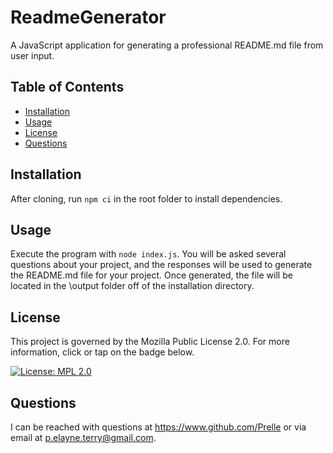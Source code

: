# ReadmeGenerator

A JavaScript application for generating a professional README.md file from user input.

## Table of Contents

- [Installation](#installation)
- [Usage](#usage)
- [License](#license)
- [Questions](#questions)

## Installation

After cloning, run `npm ci` in the root folder to install dependencies.

## Usage

Execute the program with `node index.js`. You will be asked several questions about your project, and the responses will be used to generate the README.md file for your project. Once generated, the file will be located in the \output folder off of the installation directory.

## License

This project is governed by the Mozilla Public License 2.0. For more information, click or tap on the badge below.

[![License: MPL 2.0](https://img.shields.io/badge/License-MPL_2.0-brightgreen.svg)](https://opensource.org/licenses/MPL-2.0)

## Questions

I can be reached with questions at https://www.github.com/Prelle or via email at p.elayne.terry@gmail.com.